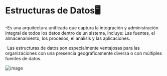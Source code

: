# Estructuras de Datos🖥️

-Es una arquitectura unificada que captura la integración y administración integral de todos los datos dentro de un sistema, 
incluye: Las fuentes, el almacenamiento, los procesos, el análisis y las aplicaciones.

-Las estructuras de datos son especialmente ventajosas para las organizaciones con una presencia 
geográficamente diversa o con múltiples fuentes de datos.


![image](https://github.com/user-attachments/assets/2112ae97-20f8-4b5a-a1cf-8223d21df530)


